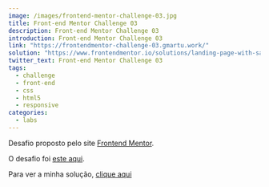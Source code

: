 ```yaml
---
image: /images/frontend-mentor-challenge-03.jpg
title: Front-end Mentor Challenge 03
description: Front-end Mentor Challenge 03
introduction: Front-end Mentor Challenge 03
link: "https://frontendmentor-challenge-03.gmartu.work/"
solution: "https://www.frontendmentor.io/solutions/landing-page-with-sass-npm-scripts-and-netlify-deploy-DbujyZf4v"
twitter_text: Front-end Mentor Challenge 03
tags:
  - challenge
  - front-end
  - css
  - html5
  - responsive
categories:
  - labs
---
```


Desafio proposto pelo site [Frontend Mentor](https://www.frontendmentor.io).

O desafio foi [este aqui](https://www.frontendmentor.io/challenges/four-card-feature-section-weK1eFYK).

Para ver a minha solução, [clique aqui](https://frontendmentor-challenge-02.gmartu.work/)
